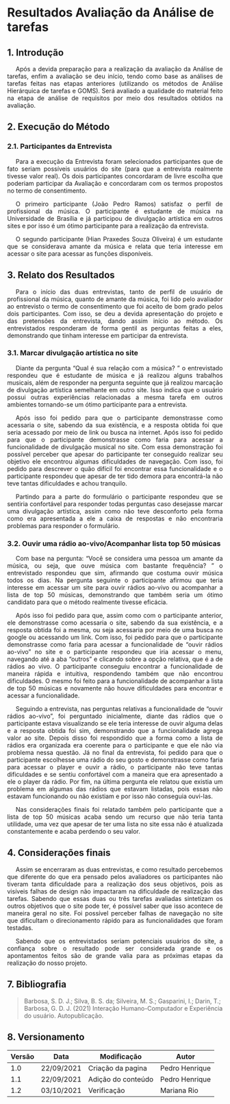 # Resultados Avaliação da Análise de tarefas

## 1. Introdução

<p style="text-indent: 20px; text-align: justify">
Após a devida preparação para a realização da avaliação da Análise de tarefas, enfim a avaliação se deu início, tendo como base as análises de tarefas feitas nas etapas anteriores (utilizando os métodos de Análise Hierárquica de tarefas e GOMS). Será avaliado a qualidade do material feito na etapa de análise de requisitos por meio dos resultados obtidos na avaliação.
</p>

## 2. Execução do Método

### 2.1. Participantes da Entrevista

<p style="text-indent: 20px; text-align: justify">
Para a execução da Entrevista foram selecionados participantes que de fato seriam possíveis usuários do site (para que a entrevista realmente tivesse valor real). Os dois participantes concordaram de livre escolha que poderiam participar da Avaliação e concordaram com os termos propostos no termo de consentimento.
</p>

<p style="text-indent: 20px; text-align: justify">
O primeiro participante (João Pedro Ramos) satisfaz o perfil de profissional da música. O participante é estudante de música na Universidade de Brasília e já participou de divulgação artística em outros sites e por isso é um ótimo participante para a realização da entrevista.
</p>

<p style="text-indent: 20px; text-align: justify">
O segundo participante (Hian Praxedes Souza Oliveira) é um estudante que se considerava amante da música e relata que teria interesse em acessar o site para acessar as funções disponíveis.
</p>

## 3. Relato dos Resultados

<p style="text-indent: 20px; text-align: justify">
Para o início das duas entrevistas, tanto de perfil de usuário de profissional da música, quanto de amante da música, foi lido pelo avaliador ao entrevisto o termo de consentimento que foi aceito de bom grado pelos dois participantes. Com isso, se deu a devida apresentação do projeto e das pretensões da entrevista, dando assim início ao método. Os entrevistados responderam de forma gentil as perguntas feitas a eles, demonstrando que tinham interesse em participar da entrevista.
</p>

### 3.1. Marcar divulgação artística no site

<p style="text-indent: 20px; text-align: justify">
Diante da pergunta “Qual é sua relação com a música? ” o entrevistado respondeu que é estudante de música e já realizou alguns trabalhos musicais, além de responder na pergunta seguinte que já realizou marcação de divulgação artística semelhante em outro site. Isso indica que o usuário possui outras experiências relacionadas a mesma tarefa em outros ambientes tornando-se um ótimo participante para a entrevista.
</p>

<p style="text-indent: 20px; text-align: justify">
Após isso foi pedido para que o participante demonstrasse como acessaria o site, sabendo da sua existência, e a resposta obtida foi que seria acessado por meio de link ou busca na internet. Após isso foi pedido para que o participante demonstrasse como faria para acessar a funcionalidade de divulgação musical no site. Com essa demonstração foi possível perceber que apesar do participante ter conseguido realizar seu objetivo ele encontrou algumas dificuldades de navegação. Com isso, foi pedido para descrever o quão difícil foi encontrar essa funcionalidade e o participante respondeu que apesar de ter tido demora para encontrá-la não teve tantas dificuldades e achou tranquilo.
</p>

<p style="text-indent: 20px; text-align: justify">
Partindo para a parte do formulário o participante respondeu que se sentiria confortável para responder todas perguntas caso desejasse marcar uma divulgação artística, assim como não teve desconforto pela forma como era apresentada a ele a caixa de respostas e não encontraria problemas para responder o formulário.
</p>

### 3.2. Ouvir uma rádio ao-vivo/Acompanhar lista top 50 músicas

<p style="text-indent: 20px; text-align: justify">
Com base na pergunta: “Você se considera uma pessoa um amante da música, ou seja, que ouve música com bastante frequência? ” o entrevistado respondeu que sim, afirmando que costuma ouvir música todos os dias. Na pergunta seguinte o participante afirmou que teria interesse em acessar um site para ouvir rádios ao-vivo ou acompanhar a lista de top 50 músicas, demonstrando que também seria um ótimo candidato para que o método realmente tivesse eficácia.
</p>

<p style="text-indent: 20px; text-align: justify">
Após isso foi pedido para que, assim como com o participante anterior, ele demonstrasse como acessaria o site, sabendo da sua existência, e a resposta obtida foi a mesma, ou seja acessaria por meio de uma busca no google ou acessando um link. Com isso, foi pedido para que o participante demonstrasse como faria para acessar a funcionalidade de “ouvir rádios ao-vivo” no site e o participante respondeu que iria acessar o menu, navegando até a aba “outros” e clicando sobre a opção relativa, que é a de rádios ao vivo. O participante conseguiu encontrar a funcionalidade de maneira rápida e intuitiva, respondendo também que não encontrou dificuldades. O mesmo foi feito para a funcionalidade de acompanhar a lista de top 50 músicas e novamente não houve dificuldades para encontrar e acessar a funcionalidade.
</p>

<p style="text-indent: 20px; text-align: justify">
Seguindo a entrevista, nas perguntas relativas a funcionalidade de “ouvir rádios ao-vivo”, foi perguntado inicialmente, diante das rádios que o participante estava visualizando se ele teria interesse de ouvir alguma delas e a resposta obtida foi sim, demonstrando que a funcionalidade agrega valor ao site. Depois disso foi respondido que a forma como a lista de rádios era organizada era coerente para o participante e que ele não via problema nessa questão. Já no final da entrevista, foi pedido para que o participante escolhesse uma rádio do seu gosto e demonstrasse como faria para acessar o player e ouvir a rádio, o participante não teve tantas dificuldades e se sentiu confortável com a maneira que era apresentado a ele o player da rádio. Por fim, na última pergunta ele relatou que existia um problema em algumas das rádios que estavam listadas, pois essas não estavam funcionando ou não existiam e por isso não conseguia ouvi-las. 
</p>

<p style="text-indent: 20px; text-align: justify">
Nas considerações finais foi relatado também pelo participante que a lista de top 50 músicas acaba sendo um recurso que não teria tanta utilidade, uma vez que apesar de ter uma lista no site essa não é atualizada constantemente e acaba perdendo o seu valor.
</p>

## 4. Considerações finais

<p style="text-indent: 20px; text-align: justify">
Assim se encerraram as duas entrevistas, e como resultado percebemos que diferente do que era pensado pelos avaliadores os participantes não tiveram tanta dificuldade para a realização dos seus objetivos, pois as visíveis falhas de design não impactaram na dificuldade de realização das tarefas. Sabendo que essas duas ou três tarefas avaliadas sintetizam os outros objetivos que o site pode ter, é possível saber que isso acontece de maneira geral no site. Foi possível perceber falhas de navegação no site que dificultam o direcionamento rápido para as funcionalidades que foram testadas. 
</p>

<p style="text-indent: 20px; text-align: justify">
Sabendo que os entrevistados seriam potenciais usuários do site, a confiança sobre o resultado pode ser considerada grande e os apontamentos feitos são de grande valia para as próximas etapas da realização do nosso projeto. 
</p>

## 7. Bibliografia 
  >Barbosa, S. D. J.; Silva, B. S. da; Silveira, M. S.; Gasparini, I.; Darin, T.; Barbosa, G. D. J. (2021) Interação Humano-Computador e Experiência do usuário. Autopublicação.

## 8. Versionamento

Versão|Data      |Modificação        |Autor
------|----------|-------------------|---------------
1.0   |22/09/2021|Criação da pagina  | Pedro Henrique
1.1   |22/09/2021|Adição do conteúdo | Pedro Henrique
1.2   |03/10/2021|Verificação        |Mariana Rio




